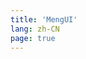 ```yaml
---
title: 'MengUI'
lang: zh-CN
page: true
---
```


<script setup>

if (typeof window !== 'undefined') {
  const preferredLang = localStorage.getItem('preferred_lang') || 'zh-CN'

  window.location.pathname = `/${preferredLang}/`
}

</script>
